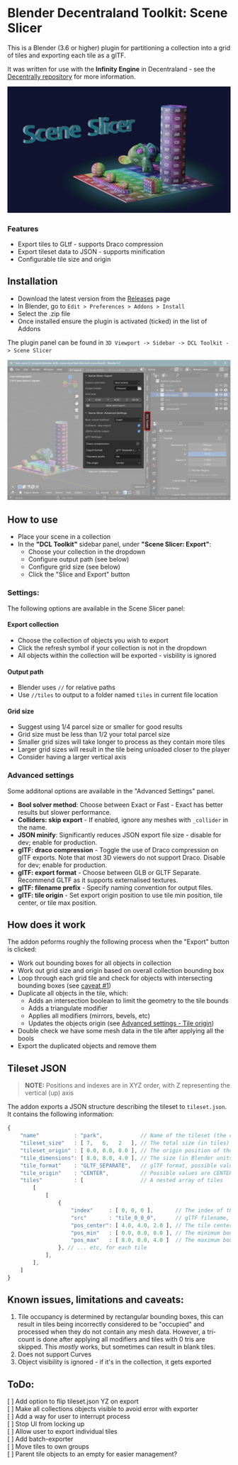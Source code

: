 # Blender Decentraland Toolkit: Scene Slicer

This is a Blender (3.6 or higher) plugin for partitioning a collection into a grid of tiles and exporting each tile as a glTF.

It was written for use with the **Infinity Engine** in Decentraland - see the [Decentrally repository](https://github.com/decentraland-scenes/decentrally) for more information.


![animation of a scene divind into grid pieces](./assets/demo.gif)

### Features

* Export tiles to GLtf - supports Draco compression
* Export tileset data to JSON - supports minification
* Configurable tile size and origin

Installation
--
* Download the latest version from the [Releases](/releases) page
* In Blender, go to `Edit > Preferences > Addons > Install`
* Select the .zip file
* Once installed ensure the plugin is activated (ticked) in the list of Addons

The plugin panel can be found in `3D Viewport -> Sidebar -> DCL Toolkit -> Scene Slicer`

![blender ui panel location](./assets/blender-ui-location.png)

How to use
--
* Place your scene in a collection
* In the **"DCL Toolkit"** sidebar panel, under **"Scene Slicer: Export"**: 
    * Choose your collection in the dropdown 
    * Configure output path (see below)
    * Configure grid size (see below)
    * Click the "Slice and Export" button

### Settings:

The following options are available in the Scene Slicer panel: 

#### Export collection

* Choose the collection of objects you wish to export
* Click the refresh symbol if your collection is not in the dropdown
* All objects within the collection will be exported - visbility is ignored

#### Output path
* Blender uses `//` for relative paths
* Use `//tiles` to output to a folder named `tiles` in current file location


#### Grid size

* Suggest using 1/4 parcel size or smaller for good results
* Grid size must be less than 1/2 your total parcel size
* Smaller grid sizes will take longer to process as they contain more tiles
* Larger grid sizes will result in the tile being unloaded closer to the player
* Consider having a larger vertical axis

### Advanced settings

Some additonal options are available in the "Advanced Settings" panel.

* **Bool solver method**: Choose between Exact or Fast - Exact has better results but slower performance.
* **Colliders: skip export** - If enabled, ignore any meshes with `_collider` in the name.
* **JSON minify**: Significantly reduces JSON export file size - disable for dev; enable for production.
* **glTF: draco compression** - Toggle the use of Draco compression on glTF exports. Note that most 3D viewers do not support Draco. Disable for dev; enable for production.
* **glTF: export format** - Choose between GLB or GLTF Separate. Recommend GLTF as it supports externalised textures.
* **glTF: filename prefix** - Specify naming convention for output files.
* **glTF: tile origin** - Set export origin position to use tile min position, tile center, or tile max position.


How does it work
--

The addon peforms roughly the following process when the "Export" button is clicked:

* Work out bounding boxes for all objects in collection
* Work out grid size and origin based on overall collection bounding box
* Loop through each grid tile and check for objects with intersecting bounding boxes (see [caveat #1](#known-issues-limitations-and-caveats))
* Duplicate all objects in the tile, which:
    * Adds an intersection boolean to limit the geometry to the tile bounds
    * Adds a triangulate modifier
    * Applies all modifiers (mirrors, bevels, etc)
    * Updates the objects origin (see [Advanced settings - Tile origin](#advanced-settings))
* Double check we have some mesh data in the tile after applying all the bools
* Export the duplicated objects and remove them


Tileset JSON
---

> **NOTE:** Positions and indexes are in XYZ order, with Z representing the vertical (up) axis

The addon exports a JSON structure describing the tileset to `tileset.json`. It contains the following information:

```js
{
    "name"           : "park",            // Name of the tileset (the collection name)
    "tileset_size"   : [ 7,   6,   2   ], // The total size (in tiles) of the tileset
    "tileset_origin" : [ 0.0, 0.0, 0.0 ], // The origin position of the tileset
    "tile_dimensions": [ 8.0, 8.0, 4.0 ], // The size (in Blender units) of each tile
    "tile_format"    : "GLTF_SEPARATE",   // glTF format, possible values are GLB, GLTF_SEPARATE
    "tile_origin"    : "CENTER",          // Possible values are CENTER, TILE_MIN, TILE_MAX
    "tiles"          : [                  // A nested array of tiles 
        [
            [
                { 
                    "index"     : [ 0, 0, 0 ],       // The index of this tile in the tiles array
                    "src"       : "tile_0_0_0",      // glTF filename, extension set by tile_format 
                    "pos_center": [ 4.0, 4.0, 2.0 ], // The tile center 
                    "pos_min"   : [ 0.0, 0.0, 0.0 ], // The minimum bounds of this tile
                    "pos_max"   : [ 8.0, 8.0, 4.0 ]  // The maximum bounds of the tile
                }, // ... etc, for each tile
            ],
        ],
    ]
}
```

Known issues, limitations and caveats:
--

1) Tile occupancy is determined by rectangular bounding boxes, this can result in tiles being incorrectly considered to be "occupied" and processed when they do not contain any mesh data. However, a tri-count is done after applying all modifiers and tiles with 0 tris are skipped. This *mostly* works, but sometimes can result in blank tiles.
1) Does not support Curves
1) Object visibility is ignored - if it's in the collection, it gets exported

ToDo:
--
[ ] Add option to flip tileset.json YZ on export  
[ ] Make all collections objects visible to avoid error with exporter  
[ ] Add a way for user to interrupt process  
[ ] Stop UI from locking up  
[ ] Allow user to export individual tiles  
[ ] Add batch-exporter  
[ ] Move tiles to own groups  
[ ] Parent tile objects to an empty for easier management?  
